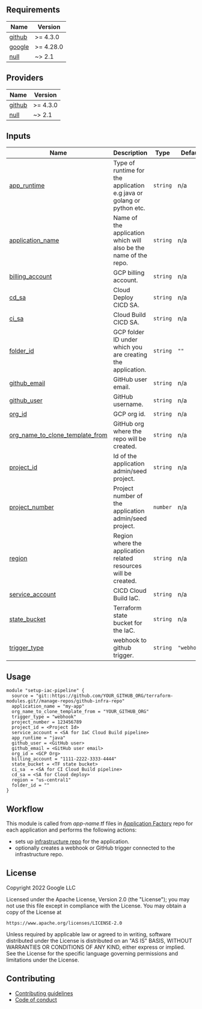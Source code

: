 <!-- BEGIN_TF_DOCS -->
## Requirements

| Name | Version |
|------|---------|
| <a name="requirement_github"></a> [github](#requirement\_github) | >= 4.3.0 |
| <a name="requirement_google"></a> [google](#requirement\_google) | >= 4.28.0 |
| <a name="requirement_null"></a> [null](#requirement\_null) | ~> 2.1 |

## Providers

| Name | Version |
|------|---------|
| <a name="provider_github"></a> [github](#provider\_github) | >= 4.3.0 |
| <a name="provider_null"></a> [null](#provider\_null) | ~> 2.1 |

## Inputs

| Name | Description                                                           | Type | Default | Required |
|------|-----------------------------------------------------------------------|------|---------|:--------:|
| <a name="input_app_runtime"></a> [app\_runtime](#input\_app\_runtime) | Type of runtime for the application e.g java or golang or python etc. | `string` | n/a | yes |
| <a name="input_application_name"></a> [application\_name](#input\_application\_name) | Name of the application which will also be the name of the repo.      | `string` | n/a | yes |
| <a name="input_billing_account"></a> [billing\_account](#input\_billing\_account) | GCP billing account.                                                  | `string` | n/a | yes |
| <a name="input_cd_sa"></a> [cd\_sa](#input\_cd\_sa) | Cloud Deploy CICD SA.                                                 | `string` | n/a | yes |
| <a name="input_ci_sa"></a> [ci\_sa](#input\_ci\_sa) | Cloud Build CICD SA.                                                  | `string` | n/a | yes |
| <a name="input_folder_id"></a> [folder\_id](#input\_folder\_id) | GCP folder ID under which you are creating the application.           | `string` | `""` | no |
| <a name="input_github_email"></a> [github\_email](#input\_github\_email) | GitHub user email.                                                    | `string` | n/a | yes |
| <a name="input_github_user"></a> [github\_user](#input\_github\_user) | GitHub username.                                                      | `string` | n/a | yes |
| <a name="input_org_id"></a> [org\_id](#input\_org\_id) | GCP org id.                                                           | `string` | n/a | yes |
| <a name="input_org_name_to_clone_template_from"></a> [org\_name\_to\_clone\_template\_from](#input\_org\_name\_to\_clone\_template\_from) | GitHub org where the repo will be created.                            | `string` | n/a | yes |
| <a name="input_project_id"></a> [project\_id](#input\_project\_id) | Id of the application admin/seed project.                             | `string` | n/a | yes |
| <a name="input_project_number"></a> [project\_number](#input\_project\_number) | Project number of the application admin/seed project.                 | `number` | n/a | yes |
| <a name="input_region"></a> [region](#input\_region) | Region where the application related resources will be created.       | `string` | n/a | yes |
| <a name="input_service_account"></a> [service\_account](#input\_service\_account) | CICD Cloud Build IaC.                                                 | `string` | n/a | yes |
| <a name="input_state_bucket"></a> [state\_bucket](#input\_state\_bucket) | Terraform state bucket for the IaC.                                   | `string` | n/a | yes |
| <a name="input_trigger_type"></a> [trigger\_type](#input\_trigger\_type) | webhook to github trigger.                                            | `string` | `"webhook"` | no |

## Usage

```hcl
module "setup-iac-pipeline" {
  source = "git::https://github.com/YOUR_GITHUB_ORG/terraform-modules.git//manage-repos/github-infra-repo"
  application_name = "my-app"
  org_name_to_clone_template_from = "YOUR_GITHUB_ORG"
  trigger_type = "webhook"
  project_number = 123456789
  project_id = <Project Id>
  service_account = <SA for IaC Cloud Build pipeline>
  app_runtime = "java"
  github_user = <GitHub user>
  github_email = <GitHub user email>
  org_id = <GCP Org>
  billing_account = "1111-2222-3333-4444"
  state_bucket = <TF state bucket>
  ci_sa  = <SA for CI Cloud Build pipeline>
  cd_sa = <SA for Cloud deploy>
  region = "us-central1"
  folder_id = "" 
}
```

## Workflow

This module is called from _app-name_.tf files in [Application Factory][application-factory] repo for each application and performs the following actions:

-   sets up [infrastructure repo][infra-repo] for the application.
-   optionally creates a webhook or GitHub trigger connected to the infrastructure repo.

## License

Copyright 2022 Google LLC

Licensed under the Apache License, Version 2.0 (the "License");
you may not use this file except in compliance with the License.
You may obtain a copy of the License at

    https://www.apache.org/licenses/LICENSE-2.0

Unless required by applicable law or agreed to in writing, software
distributed under the License is distributed on an "AS IS" BASIS,
WITHOUT WARRANTIES OR CONDITIONS OF ANY KIND, either express or implied.
See the License for the specific language governing permissions and
limitations under the License.

## Contributing

*   [Contributing guidelines][contributing-guidelines]
*   [Code of conduct][code-of-conduct]

<!-- LINKS: https://www.markdownguide.org/basic-syntax/#reference-style-links -->

[contributing-guidelines]: CONTRIBUTING.md
[code-of-conduct]: code-of-conduct.md
<!-- END_TF_DOCS -->

[application-factory]: ../../../app-factory-template/README.md
[infra-repo]: ../../../app-factory-template/README.md?plain=1#L64
